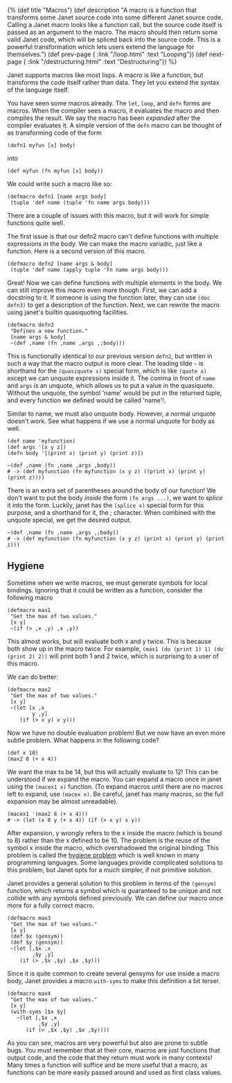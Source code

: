 {%
(def title "Macros")
(def description "A macro is a function that transforms some
 Janet source code into some different Janet source code. Calling
 a Janet macro looks like a function call, but the source code itself
 is passed as an argument to the macro. The macro should then return
 some valid Janet code, which will be spliced back into the source code.
 This is a powerful transformation which lets users extend the language
 for themselves.")
(def prev-page {
 :link "/loop.html"
 :text "Looping"})
(def next-page {
 :link "/destructuring.html"
 :text "Destructuring"})
%}

Janet supports macros like most lisps. A macro is like a function, but transforms
the code itself rather than data. They let you extend the syntax of the language itself.

You have seen some macros already. The `let`, `loop`, and `defn` forms are macros. When the compiler
sees a macro, it evaluates the macro and then compiles the result. We say the macro has been
*expanded* after the compiler evaluates it. A simple version of the `defn` macro can
be thought of as transforming code of the form

```janet
(defn1 myfun [x] body)
```

into

```janet
(def myfun (fn myfun [x] body))
```

We could write such a macro like so:

```janet
(defmacro defn1 [name args body]
 (tuple 'def name (tuple 'fn name args body)))
```

There are a couple of issues with this macro, but it will work for simple functions
quite well.

The first issue is that our defn2 macro can't define functions with multiple expressions
in the body. We can make the macro variadic, just like a function. Here is a second version
of this macro.

```janet
(defmacro defn2 [name args & body]
 (tuple 'def name (apply tuple 'fn name args body)))
```

Great! Now we can define functions with multiple elements in the body. We can still improve this
macro even more though. First, we can add a docstring to it. If someone is using the function later,
they can use `(doc defn3)` to get a description of the function. Next, we can rewrite the macro
using janet's builtin quasiquoting facilities.

```janet
(defmacro defn3
 "Defines a new function."
 [name args & body]
 ~(def ,name (fn ,name ,args ,;body)))
```

This is functionally identical to our previous version `defn2`, but written in such
a way that the macro output is more clear. The leading tilde `~` is shorthand for the
`(quasiquote x)` special form, which is like `(quote x)` except we can unquote
expressions inside it. The comma in front of `name` and `args` is an unquote, which
allows us to put a value in the quasiquote. Without the unquote, the symbol \'name\'
would be put in the returned tuple, and every function we defined
would be called \'name\'!.

Similar to name, we must also unquote body. However, a normal unquote doesn't work.
See what happens if we use a normal unquote for body as well.

```janet
(def name 'myfunction)
(def args '[x y z])
(defn body '[(print x) (print y) (print z)])

~(def ,name (fn ,name ,args ,body))
# -> (def myfunction (fn myfunction (x y z) ((print x) (print y) (print z))))
```

There is an extra set of parentheses around the body of our function! We don't
want to put the body *inside* the form `(fn args ...)`, we want to *splice* it
into the form. Luckily, janet has the `(splice x)` special form for this purpose,
and a shorthand for it, the ; character.
When combined with the unquote special, we get the desired output.

```janet
~(def ,name (fn ,name ,args ,;body))
# -> (def myfunction (fn myfunction (x y z) (print x) (print y) (print z)))
```

## Hygiene

Sometime when we write macros, we must generate symbols for local bindings. Ignoring that
it could be written as a function, consider
the following macro

```janet
(defmacro max1
 "Get the max of two values."
 [x y]
 ~(if (> ,x ,y) ,x ,y))
```

This almost works, but will evaluate both x and y twice. This is because both show up
in the macro twice. For example, `(max1 (do (print 1) 1) (do (print 2) 2))` will
print both 1 and 2 twice, which is surprising to a user of this macro.

We can do better:

```janet
(defmacro max2
 "Get the max of two values."
 [x y]
 ~(let [x ,x
        y ,y]
    (if (> x y) x y)))
```

Now we have no double evaluation problem! But we now have an even more subtle problem.
What happens in the following code?

```janet
(def x 10)
(max2 8 (+ x 4))
```

We want the max to be 14, but this will actually evaluate to 12! This can be understood
if we expand the macro. You can expand a macro once in janet using the `(macex1 x)` function.
(To expand macros until there are no macros left to expand, use `(macex x)`. Be careful,
 janet has many macros, so the full expansion may be almost unreadable).

```janet
(macex1 '(max2 8 (+ x 4)))
# -> (let (x 8 y (+ x 4)) (if (> x y) x y))
```

After expansion, y wrongly refers to the x inside the macro (which is bound to 8) rather than the x defined
to be 10. The problem is the reuse of the symbol x inside the macro, which overshadowed the original
binding. This problem is called the [hygiene problem](https://en.wikipedia.org/wiki/Hygienic_macro#The_hygiene_problem) which is well known in many programming languages. Some languages provide
complicated solutions to this problem, but Janet opts for a much simpler, if not primitive solution.

Janet provides a general solution to this problem in terms of the `(gensym)` function, which returns
a symbol which is guaranteed to be unique and not collide with any symbols defined previously. We can define
our macro once more for a fully correct macro.

```janet
(defmacro max3
 "Get the max of two values."
 [x y]
 (def $x (gensym))
 (def $y (gensym))
 ~(let [,$x ,x
        ,$y ,y]
    (if (> ,$x ,$y) ,$x ,$y)))
```

Since it is quite common to create several gensyms for use inside a macro body, Janet
provides a macro `with-syms` to make this definition a bit terser.

```janet
(defmacro max4
 "Get the max of two values."
 [x y]
 (with-syms [$x $y]
   ~(let [,$x ,x
          ,$y ,y]
      (if (> ,$x ,$y) ,$x ,$y))))
```

As you can see, macros are very powerful but also are prone to subtle bugs. You must remember that
at their core, macros are just functions that output code, and the code that they return must
work in many contexts! Many times a function will suffice and be more useful that a macro, as
functions can be more easily passed around and used as first class values.
